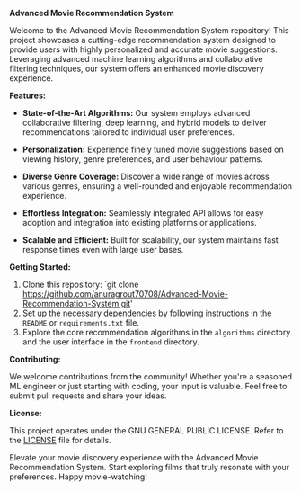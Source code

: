 
**Advanced Movie Recommendation System**

Welcome to the Advanced Movie Recommendation System repository! This project showcases a cutting-edge recommendation system designed to provide users with highly personalized and accurate movie suggestions. Leveraging advanced machine learning algorithms and collaborative filtering techniques, our system offers an enhanced movie discovery experience.

**Features:**

- **State-of-the-Art Algorithms:** Our system employs advanced collaborative filtering, deep learning, and hybrid models to deliver recommendations tailored to individual user preferences.

- **Personalization:** Experience finely tuned movie suggestions based on viewing history, genre preferences, and user behaviour patterns.

- **Diverse Genre Coverage:** Discover a wide range of movies across various genres, ensuring a well-rounded and enjoyable recommendation experience.

- **Effortless Integration:** Seamlessly integrated API allows for easy adoption and integration into existing platforms or applications.

- **Scalable and Efficient:** Built for scalability, our system maintains fast response times even with large user bases.

**Getting Started:**

1. Clone this repository: `git clone https://github.com/anuragrout70708/Advanced-Movie-Recommendation-System.git'
2. Set up the necessary dependencies by following instructions in the `README` or `requirements.txt` file.
3. Explore the core recommendation algorithms in the `algorithms` directory and the user interface in the `frontend` directory.

**Contributing:**

We welcome contributions from the community! Whether you're a seasoned ML engineer or just starting with coding, your input is valuable. Feel free to submit pull requests and share your ideas.

**License:**

This project operates under the GNU GENERAL PUBLIC LICENSE. Refer to the [LICENSE](LICENSE) file for details.

Elevate your movie discovery experience with the Advanced Movie Recommendation System. Start exploring films that truly resonate with your preferences. Happy movie-watching!


